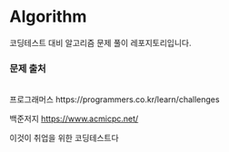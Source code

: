 # Algorithm
코딩테스트 대비 알고리즘 문제 풀이 레포지토리입니다.

<h3>문제 출처</h3></br>
프로그래머스
https://programmers.co.kr/learn/challenges

백준저지
https://www.acmicpc.net/

이것이 취업을 위한 코딩테스트다
